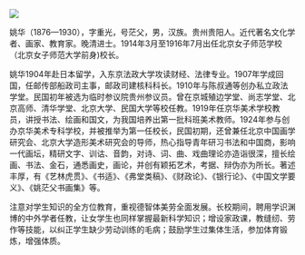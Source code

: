 ![](https://s2.loli.net/2022/08/12/fwl2z7hKXUtQb1Y.jpg)

姚华（1876—1930），字重光，号茫父，男，汉族。贵州贵阳人。近代著名文化学者、画家、教育家。晚清进士。1914年3月至1916年7月出任北京女子师范学校（北京女子师范大学前身)校长。

姚华1904年赴日本留学，入东京法政大学攻读财经、法律专业。1907年学成回国，任邮传部船政司主事，邮政司建核科科长。1910年与陈叔通等创办私立政法学堂。民国初年被选为临时参议院贵州参议员。曾在京城殖边学堂、尚志学堂、北京高师、清华学堂、北京大学、民国大学等校任教。1919年任京华美术学校教员，讲授书法、绘画和国文，为我国培养出第一批科班美术教师。1924年参与创办京华美术专科学校，并被推举为第一任校长，民国初期，还曾兼任北京中国画学研究会、北京大学造形美术研究会的导师，热心指导青年研习书法和中国商，影响一代画坛，精研文字、训诂、音韵，对诗、词、曲、戏曲理论亦造诣很深，擅长绘画、书法、金石，通悉画史，画论，并创有颖拓艺术，考据、辩伪亦为所长。著述丰厚，有《艺林虎贯》、《书适》、《弗堂类稿》、《财政论》、《银行论》、《中国文学要义》、《姚茫父书画集》等。

注意对学生知识的全方位教育，重视德智体美劳全面发展。长校期间，聘用学识渊博的中外学者任教，让女学生也同样掌握最新科学知识；增设家政课，教缝纫、劳作等技能，以纠正学生缺少劳动训练的毛病；鼓励学生过集体生活，参加体育锻炼，增强体质。
